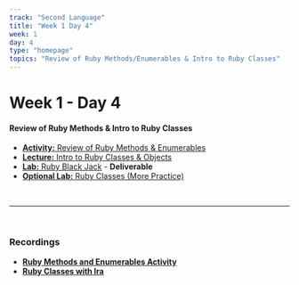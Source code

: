 ```yaml
---
track: "Second Language"
title: "Week 1 Day 4"
week: 1
day: 4
type: "homepage"
topics: "Review of Ruby Methods/Enumerables & Intro to Ruby Classes"
---
```


# Week 1 - Day 4

#### Review of Ruby Methods & Intro to Ruby Classes 

- [**Activity:** Review of Ruby Methods & Enumerables](/second-language/week-1/day-4/lecture-materials/ruby-methods-and-enumerables)
- [**Lecture:** Intro  to Ruby Classes & Objects](/second-language/week-1/day-4/lecture-materials/ruby-classes-and-objects)
- [**Lab:** Ruby Black Jack](/second-language/week-1/day-4/labs/ruby-blackjack) - **Deliverable**
- [**Optional Lab:** Ruby Classes (More Practice)](/second-language/week-1/day-4/labs/ruby-classes-lab)

<br>
<hr>
<br>

### Recordings

- [**Ruby Methods and Enumerables Activity**](https://generalassembly.zoom.us/rec/share/z0AU7wNqF3_cFX8NER1zHSJIqiWetECWZTZi5Ke1ViTk_CHiT-KKEINKftdK6Ip_.oy775p_NemKVwNnM?startTime=1608220429000)
- [**Ruby Classes with Ira**](https://generalassembly.zoom.us/rec/share/z0AU7wNqF3_cFX8NER1zHSJIqiWetECWZTZi5Ke1ViTk_CHiT-KKEINKftdK6Ip_.oy775p_NemKVwNnM?startTime=1608225595000)





